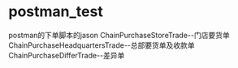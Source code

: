 # postman_test
postman的下单脚本的jason
ChainPurchaseStoreTrade--门店要货单
ChainPurchaseHeadquartersTrade--总部要货单及收款单
ChainPurchaseDifferTrade--差异单

